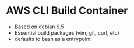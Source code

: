 # AWS CLI Build Container

* Based on debian 9.5
* Essential build packages (vim, git, curl, etc)
* defaults to bash as a entrypoint
 